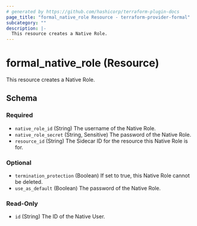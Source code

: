 ```yaml
---
# generated by https://github.com/hashicorp/terraform-plugin-docs
page_title: "formal_native_role Resource - terraform-provider-formal"
subcategory: ""
description: |-
  This resource creates a Native Role.
---
```


# formal_native_role (Resource)

This resource creates a Native Role.



<!-- schema generated by tfplugindocs -->
## Schema

### Required

- `native_role_id` (String) The username of the Native Role.
- `native_role_secret` (String, Sensitive) The password of the Native Role.
- `resource_id` (String) The Sidecar ID for the resource this Native Role is for.

### Optional

- `termination_protection` (Boolean) If set to true, this Native Role cannot be deleted.
- `use_as_default` (Boolean) The password of the Native Role.

### Read-Only

- `id` (String) The ID of the Native User.


